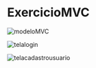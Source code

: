# ExercicioMVC

![modeloMVC](https://github.com/user-attachments/assets/62eb51f7-77f5-475c-b600-62d96889adf4)

![telalogin](https://github.com/user-attachments/assets/6f63782d-d7c0-4a85-bcd3-29f1be7b0696)

![telacadastrousuario](https://github.com/user-attachments/assets/2135ae00-8b71-4ab7-88c6-b392a722b810)

